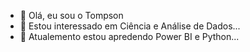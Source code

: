 - 👋 Olá, eu sou o Tompson
- 👀 Estou interessado em Ciência e Análise de Dados...
- 🌱 Atualemento estou apredendo Power BI e Python...

<!---
Tompson97/Tompson97 is a ✨ special ✨ repository because its `README.md` (this file) appears on your GitHub profile.
You can click the Preview link to take a look at your changes.
--->
